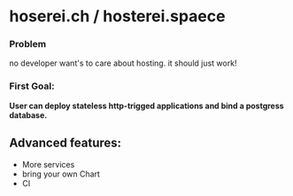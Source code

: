 # hoserei.ch / hosterei.spaece

### Problem
no developer want's to care about hosting. it should just work! 

### First Goal:
**User can deploy stateless http-trigged applications and bind a postgress database.**

## Advanced features:
- More services
- bring your own Chart
- CI
